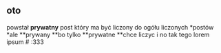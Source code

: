 ## oto 
powstał **prywatny** post który ma być liczony do ogółu liczonych *postów *ale **prywany **bo tylko **prywatne **chce liczyc i no tak tego lorem ipsum&nbsp;# :333